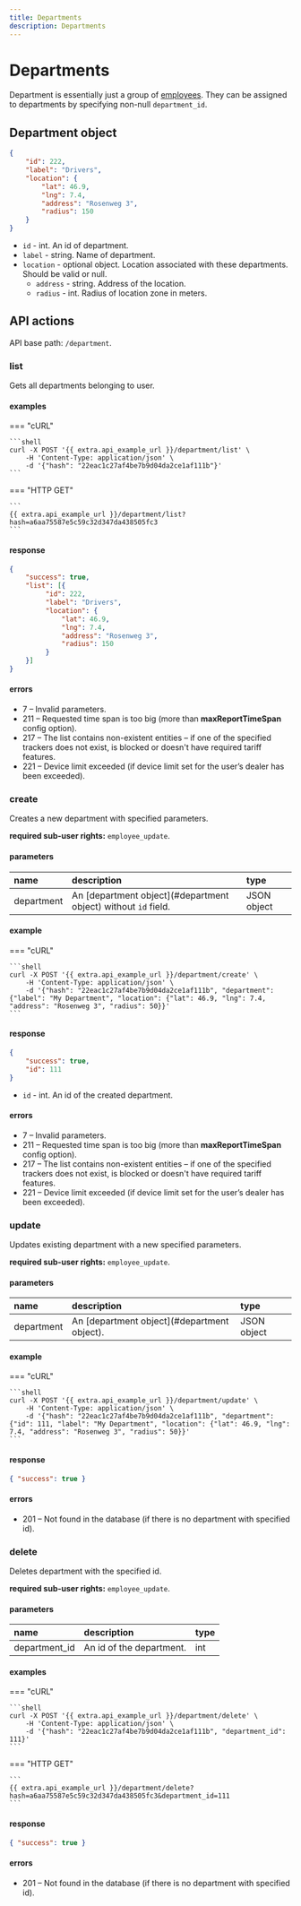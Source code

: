 ```yaml
---
title: Departments
description: Departments
---
```


# Departments

Department is essentially just a group of [employees](employee/index.md). They can be assigned to departments by
 specifying non-null `department_id`.

## Department object

```json
{
    "id": 222,
    "label": "Drivers",
    "location": {
        "lat": 46.9,
        "lng": 7.4,
        "address": "Rosenweg 3",
        "radius": 150
    }
}
```

* `id` - int. An id of department.
* `label` - string. Name of department.
* `location` - optional object. Location associated with these departments. Should be valid or null.
    * `address` - string. Address of the location.
    * `radius` - int. Radius of location zone in meters.

## API actions

API base path: `/department`.
  
### list

Gets all departments belonging to user.

#### examples

=== "cURL"

    ```shell
    curl -X POST '{{ extra.api_example_url }}/department/list' \
        -H 'Content-Type: application/json' \ 
        -d '{"hash": "22eac1c27af4be7b9d04da2ce1af111b"}'
    ```

=== "HTTP GET"

    ```
    {{ extra.api_example_url }}/department/list?hash=a6aa75587e5c59c32d347da438505fc3
    ```

#### response

```json
{
    "success": true,
    "list": [{
         "id": 222,
         "label": "Drivers",
         "location": {
             "lat": 46.9,
             "lng": 7.4,
             "address": "Rosenweg 3",
             "radius": 150
         }
    }]
}
```

#### errors

* 7 – Invalid parameters.
* 211 – Requested time span is too big (more than **maxReportTimeSpan** config option).
* 217 – The list contains non-existent entities – if one of the specified trackers does not exist, is blocked or 
doesn't have required tariff features.
* 221 – Device limit exceeded (if device limit set for the user’s dealer has been exceeded).

### create

Creates a new department with specified parameters.

**required sub-user rights:** `employee_update`.

#### parameters

| name | description | type|
| :------ | :------ | :----- |
| department | An [department object](#department object) without `id` field. | JSON object |

#### example

=== "cURL"

    ```shell
    curl -X POST '{{ extra.api_example_url }}/department/create' \
        -H 'Content-Type: application/json' \ 
        -d '{"hash": "22eac1c27af4be7b9d04da2ce1af111b", "department": {"label": "My Department", "location": {"lat": 46.9, "lng": 7.4, "address": "Rosenweg 3", "radius": 50}}'
    ```

#### response

```json
{
    "success": true,
    "id": 111
}
```

* `id` - int. An id of the created department.

#### errors

* 7 – Invalid parameters.
* 211 – Requested time span is too big (more than **maxReportTimeSpan** config option).
* 217 – The list contains non-existent entities – if one of the specified trackers does not exist, is blocked or 
doesn't have required tariff features.
* 221 – Device limit exceeded (if device limit set for the user’s dealer has been exceeded).

### update

Updates existing department with a new specified parameters. 

**required sub-user rights:** `employee_update`.

#### parameters

| name | description | type|
| :------ | :------ | :----- |
| department | An [department object](#department object). | JSON object |

#### example

=== "cURL"

    ```shell
    curl -X POST '{{ extra.api_example_url }}/department/update' \
        -H 'Content-Type: application/json' \ 
        -d '{"hash": "22eac1c27af4be7b9d04da2ce1af111b", "department": {"id": 111, "label": "My Department", "location": {"lat": 46.9, "lng": 7.4, "address": "Rosenweg 3", "radius": 50}}'
    ```

#### response

```json
{ "success": true }
```

#### errors

* 201 – Not found in the database (if there is no department with specified id).

### delete

Deletes department with the specified id.

**required sub-user rights:** `employee_update`.

#### parameters

| name | description | type| 
| :------ | :------ | :----- |
| department_id | An id of the department. | int |

#### examples

=== "cURL"

    ```shell
    curl -X POST '{{ extra.api_example_url }}/department/delete' \
        -H 'Content-Type: application/json' \ 
        -d '{"hash": "22eac1c27af4be7b9d04da2ce1af111b", "department_id": 111}'
    ```

=== "HTTP GET"

    ```
    {{ extra.api_example_url }}/department/delete?hash=a6aa75587e5c59c32d347da438505fc3&department_id=111
    ```

#### response

```json
{ "success": true }
```

#### errors

* 201 – Not found in the database (if there is no department with specified id).
